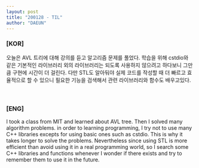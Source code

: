 ```yaml
---
layout: post
title: "200128 - TIL"
author: "DAEUN"
---
```


### [KOR]
오늘은 AVL 트리에 대해 강의를 듣고 알고리즘 문제를 풀었다. 학습을 위해 cstdio와 같은 기본적인 라이브러리 외의 라이브러리는 되도록 사용하지 않으려고 하다보니 그만큼 구현에 시간이 더 걸린다. 다만 STL도 알아둬야 실제 코드를 작성할 때 더 빠르고 효율적으로 할 수 있으니 필요한 기능을 검색해서 관련 라이브러리와 함수도 배우고있다.
<br><br><br>
### [ENG]
I took a class from MIT and learned about AVL tree. Then I solved many algorithm problems. in order to learning programming, I try not to use many C++ libraries excepts for using basic ones such as cstdio. This is why it takes longer to solve the problems. Nevertheless since using STL is more efficient than avoid using it in a real programming world, so I search some C++ libraries and functions whenever I wonder if there exists and try to remember them to use it in the future.